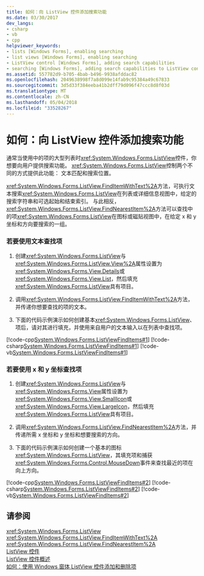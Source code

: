 ```yaml
---
title: 如何：向 ListView 控件添加搜索功能
ms.date: 03/30/2017
dev_langs:
- csharp
- vb
- cpp
helpviewer_keywords:
- lists [Windows Forms], enabling searching
- list views [Windows Forms], enabling searching
- ListView control [Windows Forms], adding search capabilities
- searching [Windows Forms], adding search capabilities to ListView control
ms.assetid: 557782d9-b705-4bab-b496-9938afddac82
ms.openlocfilehash: 2049638998f7a8d099e14fab9c95384a49c67833
ms.sourcegitcommit: 3d5d33f384eeba41b2dff79d096f47ccc8d8f03d
ms.translationtype: MT
ms.contentlocale: zh-CN
ms.lasthandoff: 05/04/2018
ms.locfileid: "33528267"
---
```

# <a name="how-to-add-search-capabilities-to-a-listview-control"></a>如何：向 ListView 控件添加搜索功能
通常当使用中的项的大型列表时<xref:System.Windows.Forms.ListView>控件，你想要向用户提供搜索功能。 <xref:System.Windows.Forms.ListView>控制两个不同的方式提供此功能： 文本匹配和搜索位置。  
  
 <xref:System.Windows.Forms.ListView.FindItemWithText%2A>方法，可执行文本搜索<xref:System.Windows.Forms.ListView>在列表或详细信息视图中，给定的搜索字符串和可选起始和结束索引。 与此相反，<xref:System.Windows.Forms.ListView.FindNearestItem%2A>方法可以查找中的项<xref:System.Windows.Forms.ListView>在图标或磁贴视图中，在给定 x 和 y 坐标和方向要搜索的一组。  
  
### <a name="to-find-an-item-using-text"></a>若要使用文本查找项  
  
1.  创建<xref:System.Windows.Forms.ListView>与<xref:System.Windows.Forms.ListView.View%2A>属性设置为<xref:System.Windows.Forms.View.Details>或<xref:System.Windows.Forms.View.List>，然后填充<xref:System.Windows.Forms.ListView>具有项目。  
  
2.  调用<xref:System.Windows.Forms.ListView.FindItemWithText%2A>方法，并传递你想要查找的项的文本。  
  
3.  下面的代码示例演示如何创建基本<xref:System.Windows.Forms.ListView>、 项后，请对其进行填充，并使用来自用户的文本输入以在列表中查找项。  
  
 [!code-cpp[System.Windows.Forms.ListViewFindItems#1](../../../../samples/snippets/cpp/VS_Snippets_Winforms/System.Windows.Forms.ListViewFindItems/cpp/form1.cpp#1)]
 [!code-csharp[System.Windows.Forms.ListViewFindItems#1](../../../../samples/snippets/csharp/VS_Snippets_Winforms/System.Windows.Forms.ListViewFindItems/CS/form1.cs#1)]
 [!code-vb[System.Windows.Forms.ListViewFindItems#1](../../../../samples/snippets/visualbasic/VS_Snippets_Winforms/System.Windows.Forms.ListViewFindItems/VB/form1.vb#1)]  
  
### <a name="to-find-an-item-using-x--and-y-coordinates"></a>若要使用 x 和 y 坐标查找项  
  
1.  创建<xref:System.Windows.Forms.ListView>与<xref:System.Windows.Forms.View>属性设置为<xref:System.Windows.Forms.View.SmallIcon>或<xref:System.Windows.Forms.View.LargeIcon>，然后填充<xref:System.Windows.Forms.ListView>具有项目。  
  
2.  调用<xref:System.Windows.Forms.ListView.FindNearestItem%2A>方法，并传递所需 x 坐标和 y 坐标和想要搜索的方向。  
  
3.  下面的代码示例演示如何创建一个基本的图标<xref:System.Windows.Forms.ListView>，其填充项和捕获<xref:System.Windows.Forms.Control.MouseDown>事件来查找最近的项在向上方向。  
  
 [!code-cpp[System.Windows.Forms.ListViewFindItems#2](../../../../samples/snippets/cpp/VS_Snippets_Winforms/System.Windows.Forms.ListViewFindItems/cpp/form1.cpp#2)]
 [!code-csharp[System.Windows.Forms.ListViewFindItems#2](../../../../samples/snippets/csharp/VS_Snippets_Winforms/System.Windows.Forms.ListViewFindItems/CS/form1.cs#2)]
 [!code-vb[System.Windows.Forms.ListViewFindItems#2](../../../../samples/snippets/visualbasic/VS_Snippets_Winforms/System.Windows.Forms.ListViewFindItems/VB/form1.vb#2)]  
  
## <a name="see-also"></a>请参阅  
 <xref:System.Windows.Forms.ListView>  
 <xref:System.Windows.Forms.ListView.FindItemWithText%2A>  
 <xref:System.Windows.Forms.ListView.FindNearestItem%2A>  
 [ListView 控件](../../../../docs/framework/winforms/controls/listview-control-windows-forms.md)  
 [ListView 控件概述](../../../../docs/framework/winforms/controls/listview-control-overview-windows-forms.md)  
 [如何：使用 Windows 窗体 ListView 控件添加和删除项](../../../../docs/framework/winforms/controls/how-to-add-and-remove-items-with-the-windows-forms-listview-control.md)
